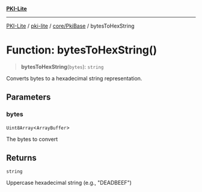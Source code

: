 [**PKI-Lite**](../../../../README.md)

---

[PKI-Lite](../../../../README.md) / [pki-lite](../../../README.md) / [core/PkiBase](../README.md) / bytesToHexString

# Function: bytesToHexString()

> **bytesToHexString**(`bytes`): `string`

Converts bytes to a hexadecimal string representation.

## Parameters

### bytes

`Uint8Array`\<`ArrayBuffer`\>

The bytes to convert

## Returns

`string`

Uppercase hexadecimal string (e.g., "DEADBEEF")
